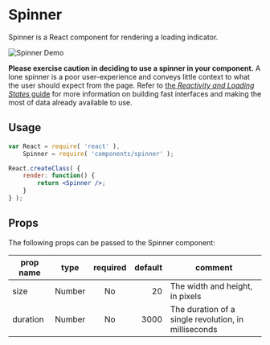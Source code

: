 Spinner
=======

Spinner is a React component for rendering a loading indicator.

![Spinner Demo](https://cldup.com/H27NKdxFBN.gif)

__Please exercise caution in deciding to use a spinner in your component.__ A lone spinner is a poor user-experience and conveys little context to what the user should expect from the page. Refer to [the _Reactivity and Loading States_ guide](https://github.com/Automattic/wp-calypso/blob/master/docs/reactivity.md) for more information on building fast interfaces and making the most of data already available to use.

## Usage

```jsx
var React = require( 'react' ),
	Spinner = require( 'components/spinner' );

React.createClass( {
	render: function() {
		return <Spinner />;
	}
} );
```

## Props

The following props can be passed to the Spinner component:

| prop name | type   | required | default | comment |
| --------- | ------ | :------: | ------: | ------- |
| size      | Number | No       | 20      | The width and height, in pixels |
| duration  | Number | No       | 3000    | The duration of a single revolution, in milliseconds |

